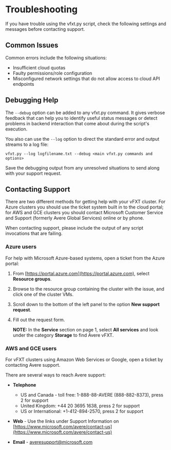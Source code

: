 # Troubleshooting

If you have trouble using the vfxt.py script, check the following settings and messages before contacting support.

## Common Issues

Common errors include the following situations:

* Insufficient cloud quotas
* Faulty permissions/role configuration
* Misconfigured network settings that do not allow access to cloud API endpoints

## Debugging Help

The `--debug` option can be added to any vfxt.py command. It gives verbose feedback that can help you to identify useful status messages or detect problems in backend interaction that come about during the script's execution.

You also can use the `--log` option to direct the standard error and output streams to a log file:

    vfxt.py --log logfilename.txt --debug <main vfxt.py commands and options> 

Save the debugging output from any unresolved situations to send along with your support request.

## Contacting Support

There are two different methods for getting help with your vFXT cluster. For Azure clusters you should use the ticket system built in to the cloud portal; for AWS and GCE clusters you should contact Microsoft Customer Service and Support (formerly Avere Global Services) online or by phone.

When contacting support, please include the output of any script invocations that are failing.

### Azure users

For help with Microsoft Azure-based systems, open a ticket from the Azure portal:

1. From [https://portal.azure.com](https://portal.azure.com), select **Resource groups**.
1. Browse to the resource group containing the cluster with the issue, and click one of the cluster VMs.
1. Scroll down to the bottom of the left panel to the option **New support request**.
1. Fill out the request form.

   **NOTE:** In the **Service** section on page 1, select **All services** and look under the category **Storage** to find Avere vFXT.

### AWS and GCE users

For vFXT clusters using Amazon Web Services or Google, open a ticket by contacting Avere support.

There are several ways to reach Avere support:

* **Telephone**
  * US and Canada - toll free: 1-888-88-AVERE (888-882-8373), press 2 for support
  * United Kingdom: +44 20 3695 1638, press 2 for support
  * US or International: +1-412-894-2570, press 2 for support

* **Web** - Use the links under Support Information on [https://www.microsoft.com/avere/contact-us](https://www.microsoft.com/avere/contact-us)

* **Email** - averesupport@microsoft.com
